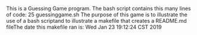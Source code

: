 This is a Guessing Game program. The bash script contains this many lines of code:       25 guessinggame.sh
The purpose of this game is to illustrate the use of a bash scriptand to illustrate a makefile that creates a README.md fileThe date this makefile ran is: Wed Jan 23 19:12:24 CST 2019
